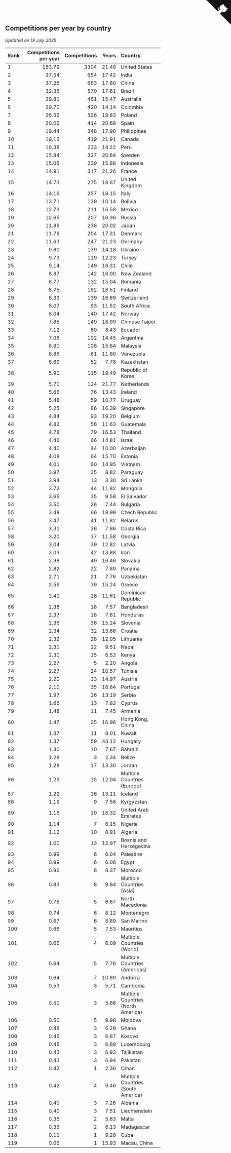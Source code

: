 ## Competitions per year by country

*Updated on 19 July 2025*

| Rank | Competitions per year | Competitions | Years | Country |
| :--- | ---: | ---: | ---: | :--- |
| 1 | 153.79 | 3304 | 21.48 | United States |
| 2 | 37.54 | 654 | 17.42 | India |
| 3 | 37.25 | 663 | 17.80 | China |
| 4 | 32.36 | 570 | 17.61 | Brazil |
| 5 | 29.81 | 461 | 15.47 | Australia |
| 6 | 29.70 | 420 | 14.14 | Colombia |
| 7 | 26.52 | 526 | 19.83 | Poland |
| 8 | 20.02 | 414 | 20.68 | Spain |
| 9 | 19.44 | 348 | 17.90 | Philippines |
| 10 | 19.13 | 419 | 21.91 | Canada |
| 11 | 16.38 | 233 | 14.22 | Peru |
| 12 | 15.84 | 327 | 20.64 | Sweden |
| 13 | 15.05 | 239 | 15.88 | Indonesia |
| 14 | 14.91 | 317 | 21.26 | France |
| 15 | 14.73 | 275 | 18.67 | United Kingdom |
| 16 | 14.16 | 257 | 18.15 | Italy |
| 17 | 13.71 | 139 | 10.14 | Bolivia |
| 18 | 12.73 | 211 | 16.58 | Mexico |
| 19 | 12.65 | 207 | 16.36 | Russia |
| 20 | 11.89 | 238 | 20.02 | Japan |
| 21 | 11.79 | 204 | 17.31 | Denmark |
| 22 | 11.63 | 247 | 21.23 | Germany |
| 23 | 9.80 | 139 | 14.18 | Ukraine |
| 24 | 9.73 | 119 | 12.23 | Turkey |
| 25 | 9.14 | 149 | 16.31 | Chile |
| 26 | 8.87 | 142 | 16.00 | New Zealand |
| 27 | 8.77 | 132 | 15.04 | Romania |
| 28 | 8.75 | 162 | 18.51 | Finland |
| 29 | 8.33 | 139 | 16.69 | Switzerland |
| 30 | 8.07 | 93 | 11.52 | South Africa |
| 31 | 8.04 | 140 | 17.42 | Norway |
| 32 | 7.85 | 149 | 18.99 | Chinese Taipei |
| 33 | 7.12 | 60 | 8.43 | Ecuador |
| 34 | 7.06 | 102 | 14.45 | Argentina |
| 35 | 6.91 | 108 | 15.64 | Malaysia |
| 36 | 6.86 | 81 | 11.80 | Venezuela |
| 37 | 6.69 | 52 | 7.78 | Kazakhstan |
| 38 | 5.90 | 115 | 19.49 | Republic of Korea |
| 39 | 5.70 | 124 | 21.77 | Netherlands |
| 40 | 5.66 | 76 | 13.43 | Ireland |
| 41 | 5.48 | 59 | 10.77 | Uruguay |
| 42 | 5.25 | 86 | 16.39 | Singapore |
| 43 | 4.84 | 93 | 19.20 | Belgium |
| 44 | 4.82 | 56 | 11.63 | Guatemala |
| 45 | 4.78 | 79 | 16.53 | Thailand |
| 46 | 4.46 | 66 | 14.81 | Israel |
| 47 | 4.40 | 44 | 10.00 | Azerbaijan |
| 48 | 4.08 | 64 | 15.70 | Estonia |
| 49 | 4.01 | 60 | 14.95 | Vietnam |
| 50 | 3.97 | 35 | 8.82 | Paraguay |
| 51 | 3.94 | 13 | 3.30 | Sri Lanka |
| 52 | 3.72 | 44 | 11.82 | Mongolia |
| 53 | 3.65 | 35 | 9.58 | El Salvador |
| 54 | 3.50 | 26 | 7.44 | Bulgaria |
| 55 | 3.48 | 66 | 18.99 | Czech Republic |
| 56 | 3.47 | 41 | 11.82 | Belarus |
| 57 | 3.31 | 26 | 7.86 | Costa Rica |
| 58 | 3.20 | 37 | 11.58 | Georgia |
| 59 | 3.04 | 39 | 12.82 | Latvia |
| 60 | 3.03 | 42 | 13.88 | Iran |
| 61 | 2.98 | 49 | 16.46 | Slovakia |
| 62 | 2.82 | 22 | 7.80 | Panama |
| 63 | 2.71 | 21 | 7.76 | Uzbekistan |
| 64 | 2.56 | 39 | 15.24 | Greece |
| 65 | 2.41 | 28 | 11.61 | Dominican Republic |
| 66 | 2.38 | 18 | 7.57 | Bangladesh |
| 67 | 2.37 | 18 | 7.61 | Honduras |
| 68 | 2.36 | 36 | 15.24 | Slovenia |
| 69 | 2.34 | 32 | 13.66 | Croatia |
| 70 | 2.32 | 28 | 12.05 | Lithuania |
| 71 | 2.31 | 22 | 9.51 | Nepal |
| 72 | 2.30 | 15 | 6.52 | Kenya |
| 73 | 2.27 | 5 | 2.20 | Angola |
| 74 | 2.27 | 24 | 10.57 | Tunisia |
| 75 | 2.20 | 33 | 14.97 | Austria |
| 76 | 2.10 | 35 | 16.64 | Portugal |
| 77 | 1.97 | 26 | 13.19 | Serbia |
| 78 | 1.66 | 13 | 7.82 | Cyprus |
| 79 | 1.48 | 11 | 7.45 | Armenia |
| 80 | 1.47 | 25 | 16.98 | Hong Kong, China |
| 81 | 1.37 | 11 | 8.01 | Kuwait |
| 82 | 1.37 | 59 | 43.12 | Hungary |
| 83 | 1.30 | 10 | 7.67 | Bahrain |
| 84 | 1.28 | 3 | 2.34 | Belize |
| 85 | 1.28 | 17 | 13.30 | Jordan |
| 86 | 1.25 | 15 | 12.04 | Multiple Countries (Europe) |
| 87 | 1.22 | 16 | 13.11 | Iceland |
| 88 | 1.19 | 9 | 7.56 | Kyrgyzstan |
| 89 | 1.16 | 19 | 16.32 | United Arab Emirates |
| 90 | 1.14 | 7 | 6.15 | Nigeria |
| 91 | 1.12 | 10 | 8.91 | Algeria |
| 92 | 1.00 | 13 | 12.97 | Bosnia and Herzegovina |
| 93 | 0.99 | 6 | 6.04 | Palestine |
| 94 | 0.99 | 6 | 6.08 | Egypt |
| 95 | 0.96 | 8 | 8.37 | Morocco |
| 96 | 0.83 | 8 | 9.64 | Multiple Countries (Asia) |
| 97 | 0.75 | 5 | 6.67 | North Macedonia |
| 98 | 0.74 | 6 | 8.12 | Montenegro |
| 99 | 0.67 | 6 | 8.89 | San Marino |
| 100 | 0.66 | 5 | 7.53 | Mauritius |
| 101 | 0.66 | 4 | 6.09 | Multiple Countries (World) |
| 102 | 0.64 | 5 | 7.76 | Multiple Countries (Americas) |
| 103 | 0.64 | 7 | 10.89 | Andorra |
| 104 | 0.53 | 3 | 5.71 | Cambodia |
| 105 | 0.51 | 3 | 5.86 | Multiple Countries (North America) |
| 106 | 0.50 | 5 | 9.98 | Moldova |
| 107 | 0.48 | 3 | 6.29 | Ghana |
| 108 | 0.45 | 3 | 6.67 | Kosovo |
| 109 | 0.45 | 3 | 6.69 | Luxembourg |
| 110 | 0.43 | 3 | 6.93 | Tajikistan |
| 111 | 0.43 | 3 | 6.94 | Pakistan |
| 112 | 0.42 | 1 | 2.36 | Oman |
| 113 | 0.42 | 4 | 9.46 | Multiple Countries (South America) |
| 114 | 0.41 | 3 | 7.26 | Albania |
| 115 | 0.40 | 3 | 7.51 | Liechtenstein |
| 116 | 0.36 | 2 | 5.63 | Malta |
| 117 | 0.33 | 2 | 6.13 | Madagascar |
| 118 | 0.11 | 1 | 9.28 | Cuba |
| 119 | 0.06 | 1 | 15.93 | Macau, China |


<a href="https://github.com/JustinTimeCuber/wca_statistics" class="github-corner" aria-label="View source on Github"><svg width="80" height="80" viewBox="0 0 250 250" style="fill:#151513; color:#fff; position: absolute; top: 0; border: 0; right: 0;" aria-hidden="true"><path d="M0,0 L115,115 L130,115 L142,142 L250,250 L250,0 Z"></path><path d="M128.3,109.0 C113.8,99.7 119.0,89.6 119.0,89.6 C122.0,82.7 120.5,78.6 120.5,78.6 C119.2,72.0 123.4,76.3 123.4,76.3 C127.3,80.9 125.5,87.3 125.5,87.3 C122.9,97.6 130.6,101.9 134.4,103.2" fill="currentColor" style="transform-origin: 130px 106px;" class="octo-arm"></path><path d="M115.0,115.0 C114.9,115.1 118.7,116.5 119.8,115.4 L133.7,101.6 C136.9,99.2 139.9,98.4 142.2,98.6 C133.8,88.0 127.5,74.4 143.8,58.0 C148.5,53.4 154.0,51.2 159.7,51.0 C160.3,49.4 163.2,43.6 171.4,40.1 C171.4,40.1 176.1,42.5 178.8,56.2 C183.1,58.6 187.2,61.8 190.9,65.4 C194.5,69.0 197.7,73.2 200.1,77.6 C213.8,80.2 216.3,84.9 216.3,84.9 C212.7,93.1 206.9,96.0 205.4,96.6 C205.1,102.4 203.0,107.8 198.3,112.5 C181.9,128.9 168.3,122.5 157.7,114.1 C157.9,116.9 156.7,120.9 152.7,124.9 L141.0,136.5 C139.8,137.7 141.6,141.9 141.8,141.8 Z" fill="currentColor" class="octo-body"></path></svg></a><style>.github-corner:hover .octo-arm{animation:octocat-wave 560ms ease-in-out}@keyframes octocat-wave{0%,100%{transform:rotate(0)}20%,60%{transform:rotate(-25deg)}40%,80%{transform:rotate(10deg)}}@media (max-width:500px){.github-corner:hover .octo-arm{animation:none}.github-corner .octo-arm{animation:octocat-wave 560ms ease-in-out}}</style>
